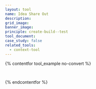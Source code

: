 ```yaml
---
layout: tool
name: Idea Share Out
description:
grid_image:
banner_image:
principle: create-build--test
tool_document:
case_study: false
related_tools:
  - context-tool
---
```


{% contentfor tool_example no-convert %}
  <div class="editable">
    <p>&nbsp;</p>
  </div>
{% endcontentfor %}